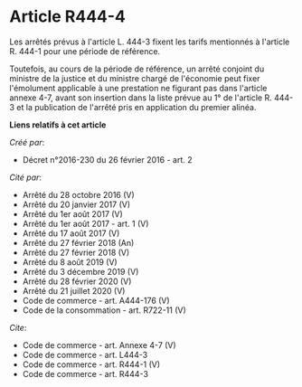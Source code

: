 # Article R444-4

Les arrêtés prévus à l'article L. 444-3 fixent les tarifs mentionnés à l'article R. 444-1 pour une période de référence. 

Toutefois, au cours de la période de référence, un arrêté conjoint du ministre de la justice et du ministre chargé de
l'économie peut fixer l'émolument applicable à une prestation ne figurant pas dans l'article annexe 4-7, avant son insertion
dans la liste prévue au 1° de l'article R. 444-3 et la publication de l'arrêté pris en application du premier alinéa.

**Liens relatifs à cet article**

_Créé par_:

  - Décret n°2016-230 du 26 février 2016 - art. 2

_Cité par_:

  - Arrêté du 28 octobre 2016 (V)
  - Arrêté du 20 janvier 2017 (V)
  - Arrêté du 1er août 2017 (V)
  - Arrêté du 1er août 2017 - art. 1 (V)
  - Arrêté du 17 août 2017 (V)
  - Arrêté du 27 février 2018 (An)
  - Arrêté du 27 février 2018 (V)
  - Arrêté du 8 août 2019 (V)
  - Arrêté du 3 décembre 2019 (V)
  - Arrêté du 28 février 2020 (V)
  - Arrêté du 21 juillet 2020 (V)
  - Code de commerce - art. A444-176 (V)
  - Code de la consommation - art. R722-11 (V)

_Cite_:

  - Code de commerce - art. Annexe 4-7 (V)
  - Code de commerce - art. L444-3
  - Code de commerce - art. R444-1 (V)
  - Code de commerce - art. R444-3
